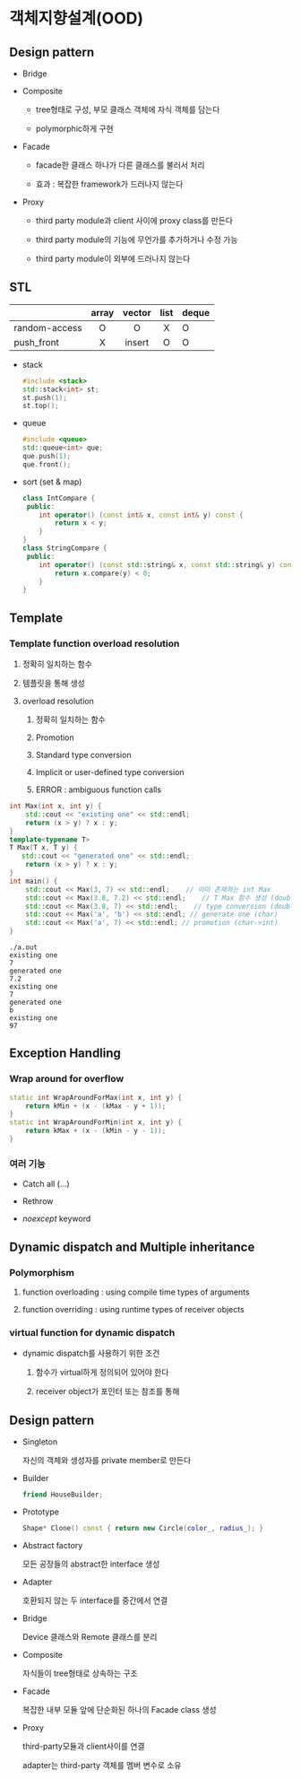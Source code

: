 # 객체지향설계(OOD)

## Design pattern

* Bridge

* Composite
  
  * tree형태로 구성, 부모 클래스 객체에 자식 객체를 담는다
  
  * polymorphic하게 구현

* Facade
  
  * facade한 클래스 하나가 다른 클래스를 불러서 처리
  
  * 효과 : 복잡한 framework가 드러나지 않는다

* Proxy
  
  * third party module과 client 사이에 proxy class를 만든다
  
  * third party module의 기능에 무언가를 추가하거나 수정 가능
  
  * third party module이 외부에 드러나지 않는다

## STL

|               | array | vector | list | deque |
| ------------- |:-----:|:------:|:----:| ----- |
| random-access | O     | O      | X    | O     |
| push_front    | X     | insert | O    | O     |

* stack
  
  ```cpp
  #include <stack>
  std::stack<int> st;
  st.push(1);
  st.top();
  ```

* queue
  
  ```cpp
  #include <queue>
  std::queue<int> que;
  que.push(1);
  que.front();
  ```

* sort (set & map)
  
  ```cpp
  class IntCompare {
   public:
      int operator() (const int& x, const int& y) const {
          return x < y;
      }
  }
  class StringCompare {
   public:
      int operator() (const std::string& x, const std::string& y) const {
          return x.compare(y) < 0;
      }
  }
  ```

## Template

### Template function overload resolution

1. 정확히 일치하는 함수

2. 템플릿을 통해 생성

3. overload resolution
   
   1. 정확히 일치하는 함수
   
   2. Promotion
   
   3. Standard type conversion
   
   4. Implicit or user-defined type conversion
   
   5. ERROR : ambiguous function calls

```cpp
int Max(int x, int y) {
    std::cout << "existing one" << std::endl;
    return (x > y) ? x : y;
}
template<typename T>
T Max(T x, T y) {
   std::cout << "generated one" << std::endl;
    return (x > y) ? x : y;
}
int main() {
    std::cout << Max(3, 7) << std::endl;    // 이미 존재하는 int Max
    std::cout << Max(3.8, 7.2) << std::endl;    // T Max 함수 생성 (double)
    std::cout << Max(3.8, 7) << std::endl;    // type conversion (double->int)
    std::cout << Max('a', 'b') << std::endl; // generate one (char)
    std::cout << Max('a', 7) << std::endl; // promotion (char->int)
}
```

```text
./a.out
existing one
7
generated one
7.2
existing one
7
generated one
b
existing one
97
```

## Exception Handling

### Wrap around for overflow

```cpp
static int WrapAroundForMax(int x, int y) {
    return kMin + (x - (kMax - y + 1));
}
static int WrapAroundForMin(int x, int y) {
    return kMax + (x - (kMin - y - 1));
}
```

### 여러 기능

* Catch all (...)

* Rethrow

* *noexcept* keyword

## Dynamic dispatch and Multiple inheritance

### Polymorphism

1. function overloading : using compile time types of arguments

2. function overriding : using runtime types of receiver objects

### virtual function for dynamic dispatch

* dynamic dispatch를 사용하기 위한 조건
  
  1. 함수가 virtual하게 정의되어 있어야 한다
  
  2. receiver object가 포인터 또는 참조를 통해 

## Design pattern

* Singleton
  
  자신의 객체와 생성자를 private member로 만든다

* Builder
  
  ```cpp
  friend HouseBuilder;
  ```

* Prototype
  
  ```cpp
  Shape* Clone() const { return new Circle(color_, radius_); }
  ```

* Abstract factory
  
  모든 공장들의 abstract한 interface 생성

* Adapter
  
  호환되지 않는 두 interface를 중간에서 연결

* Bridge
  
  Device 클래스와 Remote 클래스를 분리

* Composite
  
  자식들이 tree형태로 상속하는 구조

* Facade
  
  복잡한 내부 모듈 앞에 단순화된 하나의 Facade class 생성

* Proxy
  
  third-party모듈과 client사이를 연결
  
  adapter는 third-party 객체를 멤버 변수로 소유
